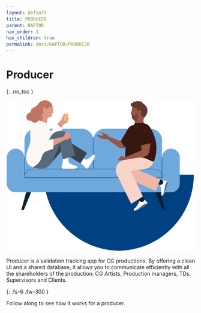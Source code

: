 ```yaml
---
layout: default
title: PRODUCER
parent: RAPTOR
nav_order: 1
has_children: true
permalink: docs/RAPTOR/PRODUCER
---
```


# Producer
{: .no_toc }

![Producer](../../../assets/images/raptor1.svg)

Producer is a validation tracking app for CG productions. By offering a clean UI and a shared database, it allows you to communicate efficiently with all the shareholders of the production: CG Artists, Production managers, TDs, Supervisors and Clients.

{: .fs-6 .fw-300 }

Follow along to see how it works for a producer.